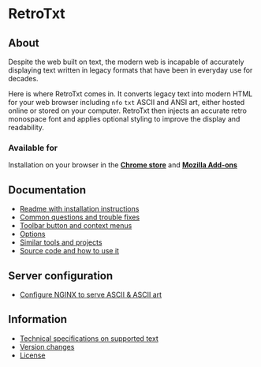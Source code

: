 # RetroTxt

## About

Despite the web built on text, the modern web is incapable of accurately displaying text written in legacy formats that have been in everyday use for decades.

Here is where RetroTxt comes in. It converts legacy text into modern HTML for your web browser including `nfo` `txt` ASCII and ANSI art, either hosted online or stored on your computer. RetroTxt then injects an accurate retro monospace font and applies optional styling to improve the display and readability.

### Available for

Installation on your browser in the [**Chrome store**](https://chrome.google.com/webstore/detail/retrotxt/gkjkgilckngllkopkogcaiojfajanahn) and [**Mozilla Add-ons**](https://addons.mozilla.org/en-US/firefox/addon/retrotxt/)

## Documentation

- [Readme with installation instructions](../README.md)
- [Common questions and trouble fixes](qa.md)
- [Toolbar button and context menus](menus.md)
- [Options](options.md)
- [Similar tools and projects](other_projects.md)
- [Source code and how to use it](source_code.md)

## Server configuration

- [Configure NGINX to serve ASCII & ASCII art](nginx.md)

## Information

- [Technical specifications on supported text](technical.md)
- [Version changes](changes.md)
- [License](https://choosealicense.com/licenses/lgpl-3.0/)
